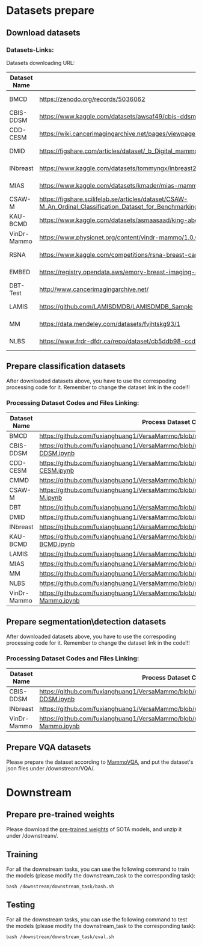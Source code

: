 # Datasets prepare

## Download datasets
### Datasets-Links:
Datasets downloading URL:
    
| Dataset Name | Link | Access |
|-----|---------------|--------|
| BMCD | https://zenodo.org/records/5036062 | Open Access |
| CBIS-DDSM | https://www.kaggle.com/datasets/awsaf49/cbis-ddsm-breast-cancer-image-dataset | Open Access |
| CDD-CESM | https://wiki.cancerimagingarchive.net/pages/viewpage.action?pageId=109379611#109379611bcab02c187174a288dbcbf95d26179e8 | Open Access |
| DMID | https://figshare.com/articles/dataset/_b_Digital_mammography_Dataset_for_Breast_Cancer_Diagnosis_Research_DMID_b_DMID_rar/24522883 | Open Access |
| INbreast | https://www.kaggle.com/datasets/tommyngx/inbreast2012 | Open Access |
| MIAS | https://www.kaggle.com/datasets/kmader/mias-mammography | Open Access |
| CSAW-M | https://figshare.scilifelab.se/articles/dataset/CSAW-M_An_Ordinal_Classification_Dataset_for_Benchmarking_Mammographic_Masking_of_Cancer/14687271 | Credentialed Access |
| KAU-BCMD | https://www.kaggle.com/datasets/asmaasaad/king-abdulaziz-university-mammogram-dataset?select=Birad5 | Open Access |
| VinDr-Mammo | https://www.physionet.org/content/vindr-mammo/1.0.0/ | Credentialed Access |
| RSNA | https://www.kaggle.com/competitions/rsna-breast-cancer-detection/data | Open Access |
| EMBED | https://registry.opendata.aws/emory-breast-imaging-dataset-embed/ | Credentialed Access |
| DBT-Test | http://www.cancerimagingarchive.net/ | Open Access |
| LAMIS | https://github.com/LAMISDMDB/LAMISDMDB_Sample | Credentialed Access |
| MM | https://data.mendeley.com/datasets/fvjhtskg93/1 | Open Access |
| NLBS | https://www.frdr-dfdr.ca/repo/dataset/cb5ddb98-ccdf-455c-886c-c9750a8c34c2 | Open Access |

## Prepare classification datasets
After downloaded datasets above, you have to use the correspoding processing code for it. Remember to change the dataset link in the code!!!

### Processing Dataset Codes and Files Linking:

| Dataset Name | Process Dataset Code |
|--------------|----------------------|
| BMCD | https://github.com/fuxianghuang1/VersaMammo/blob/main/datapre/preprocess/BMCD.ipynb |
| CBIS-DDSM | https://github.com/fuxianghuang1/VersaMammo/blob/main/datapre/preprocess/CBIS-DDSM.ipynb |
| CDD-CESM | https://github.com/fuxianghuang1/VersaMammo/blob/main/datapre/preprocess/CDD-CESM.ipynb |
| CMMD | https://github.com/fuxianghuang1/VersaMammo/blob/main/datapre/preprocess/CMMD.ipynb |
| CSAW-M | https://github.com/fuxianghuang1/VersaMammo/blob/main/datapre/preprocess/CSAW-M.ipynb |
| DBT | https://github.com/fuxianghuang1/VersaMammo/blob/main/datapre/preprocess/DBT.ipynb |
| DMID | https://github.com/fuxianghuang1/VersaMammo/blob/main/datapre/preprocess/DMID.ipynb |
| INbreast | https://github.com/fuxianghuang1/VersaMammo/blob/main/datapre/preprocess/INbreast.ipynb |
| KAU-BCMD | https://github.com/fuxianghuang1/VersaMammo/blob/main/datapre/preprocess/KAU-BCMD.ipynb |
| LAMIS | https://github.com/fuxianghuang1/VersaMammo/blob/main/datapre/preprocess/LAMIS.ipynb |
| MIAS | https://github.com/fuxianghuang1/VersaMammo/blob/main/datapre/preprocess/MIAS.ipynb |
| MM | https://github.com/fuxianghuang1/VersaMammo/blob/main/datapre/preprocess/MM.ipynb |
| NLBS | https://github.com/fuxianghuang1/VersaMammo/blob/main/datapre/preprocess/NLBS.ipynb |
| VinDr-Mammo | https://github.com/fuxianghuang1/VersaMammo/blob/main/datapre/preprocess/VinDr-Mammo.ipynb |

## Prepare segmentation\detection datasets
After downloaded datasets above, you have to use the correspoding processing code for it. Remember to change the dataset link in the code!!!

### Processing Dataset Codes and Files Linking:

| Dataset Name | Process Dataset Code |
|--------------|----------------------|
| CBIS-DDSM | https://github.com/fuxianghuang1/VersaMammo/blob/main/datapre/preprocess/CBIS-DDSM.ipynb |
| INbreast | https://github.com/fuxianghuang1/VersaMammo/blob/main/datapre/preprocess/INbreast.ipynb |
| VinDr-Mammo | https://github.com/fuxianghuang1/VersaMammo/blob/main/datapre/preprocess/VinDr-Mammo.ipynb |

## Prepare VQA datasets
Please prepare the dataset according to [MammoVQA](https://github.com/PiggyJerry/MammoVQA), and put the dataset's json files under /downstream/VQA/.

# Downstream

## Prepare pre-trained weights
Please download the [pre-trained weights]([https://drive.google.com/file/d/1i56URYmSrmY2o6yBqooVKYaWF6UadQ7F/view?usp=sharing]) of SOTA models, and unzip it under /downstream/.

## Training
For all the downstream tasks, you can use the following command to train the models (please modify the downstream_task to the corresponding task):
```shell
bash /downstream/downstream_task/bash.sh
```

## Testing
For all the downstream tasks, you can use the following command to test the models (please modify the downstream_task to the corresponding task):
```shell
bash /downstream/downstream_task/eval.sh
```

